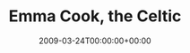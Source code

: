 ---
templateKey: event
guid: 0894a033-6eab-11ea-99c5-002590d1d1b0
date: 2009-03-24T00:00:00+00:00
eventTime: 'none'
title: Emma Cook, the Celtic
artist: Emma Cook
city: Pascagoula, Mississipi
venue: the Celtic
group: Tim Shia
---